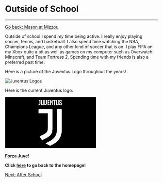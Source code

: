 # Outside of School
---
[Go back: Mason at Mizzou](MasonatMizzou.md)

Outside of school I spend my time being active. I really enjoy playing soccer, tennis, and basketball. I also spend time watching the NBA, Champions League, and any other kind of soccer that is on. I play FIFA on my Xbox quite a bit as well as games on my computer such as Overwatch, Minecraft, and Team Fortress 2. Spending time with my friends is also a preferred past time.

Here is a picture of the Juventus Logo throughout the years!

![Juventus Logos](https://www.underconsideration.com/brandnew/archives/juventus_logo_evolution.png)

Here is the current Juventus logo:

![Current Juventus Logo](download.png)

**Forza Juve!**

**Click [here](README.md) to go back to the homepage!**

[Next: After School](AfterSchool.md)

